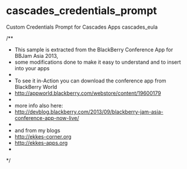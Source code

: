 cascades_credentials_prompt
===========================

Custom Credentials Prompt for Cascades Apps
cascades_eula


/**
 * This sample is extracted from the BlackBerry Conference App for BBJam Asia 2013,
 * some modifications done to make it easy to understand and to insert into your apps
 * 
 * To see it in-Action you can download the conference app from BlackBerry World
 * http://appworld.blackberry.com/webstore/content/19600179
 * 
 * more info also here:
 * http://devblog.blackberry.com/2013/09/blackberry-jam-asia-conference-app-now-live/
 *
 * and from my blogs
 * http://ekkes-corner.org
 * http://ekkes-apps.org
 * 
 */
